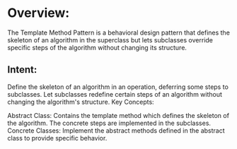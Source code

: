 # Overview:
The Template Method Pattern is a behavioral design pattern that defines the skeleton of an algorithm in the superclass
but lets subclasses override specific steps of the algorithm without changing its structure.

## Intent:

Define the skeleton of an algorithm in an operation, deferring some steps to subclasses.
Let subclasses redefine certain steps of an algorithm without changing the algorithm's structure.
Key Concepts:

Abstract Class: Contains the template method which defines the skeleton of the algorithm. The concrete steps are
implemented in the subclasses.
Concrete Classes: Implement the abstract methods defined in the abstract class to provide specific behavior.